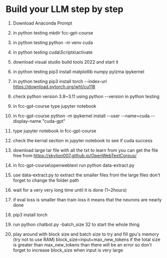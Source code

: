 # Build your LLM step by step
1. Download Anaconda Prompt
2. in python testing mkdir fcc-gpt-course
3. in python testing python -m venv cuda
4. in python testing cuda\Scripts\activate
5. download visual studio build tools 2022 and start it
6. in python testing pip3 install matplotlib numpy pylzma ipykernel
7. in python testing pip3 install torch --index-url https://download.pytorch.org/whl/cu118
8. check python version 3.8~3.11 using python --version in python testing
9. in fcc-gpt-course type jupyter notebook
10. in fcc-gpt-course python -m ipykernel install --user --name=cuda --display-name "cuda-gpt"
11. type jupyter notebook in fcc-gpt-course
12. check the kernal section in jupyter notebook to see if cuda success
13. download large tar file with all the txt to learn from you can get the file free from https://skylion007.github.io/OpenWebTextCorpus/
14. in fcc-gpt-course\openwebtext run python data-extract.py
15. use data-extract.py to extract the smaller files from the large files don't forget to change the folder path
16. wait for a very very long time until it is done (1~2hours)
17. if eval loss is smaller than train loss it means that the neurons are nearly done 
18. pip3 install torch
19. run python chatbot.py -batch_size 32  to start the whole thing


1. play around with block size and batch size to try and fill gpu's memory (try not to use RAM)
block_size=input+max_new_tokens if the total size is greater than max_new_tokens than there will be an error so don't forget to increase block_size when input is very large
